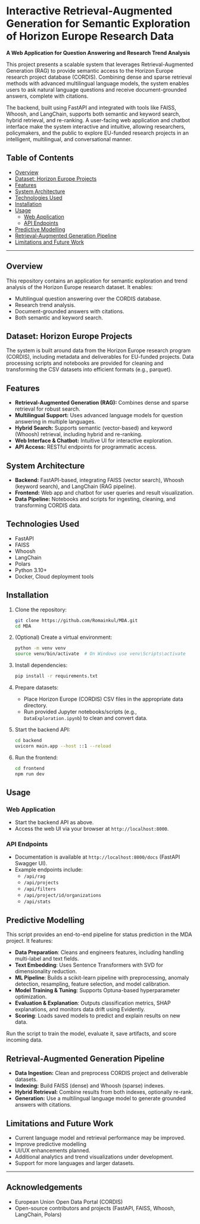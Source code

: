 # Interactive Retrieval-Augmented Generation for Semantic Exploration of Horizon Europe Research Data

**A Web Application for Question Answering and Research Trend Analysis**

This project presents a scalable system that leverages Retrieval-Augmented Generation (RAG) to provide semantic access to the Horizon Europe research project database (CORDIS). Combining dense and sparse retrieval methods with advanced multilingual language models, the system enables users to ask natural language questions and receive document-grounded answers, complete with citations.

The backend, built using FastAPI and integrated with tools like FAISS, Whoosh, and LangChain, supports both semantic and keyword search, hybrid retrieval, and re-ranking. A user-facing web application and chatbot interface make the system interactive and intuitive, allowing researchers, policymakers, and the public to explore EU-funded research projects in an intelligent, multilingual, and conversational manner.

## Table of Contents

- [Overview](#overview)
- [Dataset: Horizon Europe Projects](#dataset-horizon-europe-projects)
- [Features](#features)
- [System Architecture](#system-architecture)
- [Technologies Used](#technologies-used)
- [Installation](#installation)
- [Usage](#usage)
  - [Web Application](#web-application)
  - [API Endpoints](#api-endpoints)
- [Predictive Modelling](#predictive-modelling)
- [Retrieval-Augmented Generation Pipeline](#retrieval-augmented-generation-pipeline)
- [Limitations and Future Work](#limitations-and-future-work)

---

## Overview

This repository contains an application for semantic exploration and trend analysis of the Horizon Europe research dataset. It enables:

- Multilingual question answering over the CORDIS database.
- Research trend analysis.
- Document-grounded answers with citations.
- Both semantic and keyword search.

## Dataset: Horizon Europe Projects

The system is built around data from the Horizon Europe research program (CORDIS), including metadata and deliverables for EU-funded projects. Data processing scripts and notebooks are provided for cleaning and transforming the CSV datasets into efficient formats (e.g., parquet).

## Features

- **Retrieval-Augmented Generation (RAG):** Combines dense and sparse retrieval for robust search.
- **Multilingual Support:** Uses advanced language models for question answering in multiple languages.
- **Hybrid Search:** Supports semantic (vector-based) and keyword (Whoosh) retrieval, including hybrid and re-ranking.
- **Web Interface & Chatbot:** Intuitive UI for interactive exploration.
- **API Access:** RESTful endpoints for programmatic access.

## System Architecture

- **Backend:** FastAPI-based, integrating FAISS (vector search), Whoosh (keyword search), and LangChain (RAG pipeline).
- **Frontend:** Web app and chatbot for user queries and result visualization.
- **Data Pipeline:** Notebooks and scripts for ingesting, cleaning, and transforming CORDIS data.

## Technologies Used

- FastAPI
- FAISS
- Whoosh
- LangChain
- Polars
- Python 3.10+
- Docker, Cloud deployment tools

## Installation

1. Clone the repository:
    ```bash
    git clone https://github.com/Romainkul/MDA.git
    cd MDA
    ```

2. (Optional) Create a virtual environment:
    ```bash
    python -m venv venv
    source venv/bin/activate  # On Windows use venv\Scripts\activate
    ```

3. Install dependencies:
    ```bash
    pip install -r requirements.txt
    ```

4. Prepare datasets:
    - Place Horizon Europe (CORDIS) CSV files in the appropriate data directory.
    - Run provided Jupyter notebooks/scripts (e.g., `DataExploration.ipynb`) to clean and convert data.

5. Start the backend API:
    ```bash
    cd backend
    uvicorn main.app --host ::1 --reload
    ```

6. Run the frontend:
    ```bash
    cd frontend
    npm run dev
    ```
## Usage

### Web Application

- Start the backend API as above.
- Access the web UI via your browser at `http://localhost:8000`.

### API Endpoints

- Documentation is available at `http://localhost:8000/docs` (FastAPI Swagger UI).
- Example endpoints include:
    - `/api/rag`
    - `/api/projects`
    - `/api/filters`
    - `/api/project/id/organizations`
    - `/api/stats`
 
## Predictive Modelling

This script provides an end-to-end pipeline for status prediction in the MDA project. It features:

- **Data Preparation**: Cleans and engineers features, including handling multi-label and text fields.
- **Text Embedding**: Uses Sentence Transformers with SVD for dimensionality reduction.
- **ML Pipeline**: Builds a scikit-learn pipeline with preprocessing, anomaly detection, resampling, feature selection, and model calibration.
- **Model Training & Tuning**: Supports Optuna-based hyperparameter optimization.
- **Evaluation & Explanation**: Outputs classification metrics, SHAP explanations, and monitors data drift using Evidently.
- **Scoring**: Loads saved models to predict and explain results on new data.
  
Run the script to train the model, evaluate it, save artifacts, and score incoming data.

## Retrieval-Augmented Generation Pipeline

- **Data Ingestion:** Clean and preprocess CORDIS project and deliverable datasets.
- **Indexing:** Build FAISS (dense) and Whoosh (sparse) indexes.
- **Hybrid Retrieval:** Combine results from both indexes, optionally re-rank.
- **Generation:** Use a multilingual language model to generate grounded answers with citations.

## Limitations and Future Work

- Current language model and retrieval performance may be improved.
- Improve predictive modelling
- UI/UX enhancements planned.
- Additional analytics and trend visualizations under development.
- Support for more languages and larger datasets.

---

## Acknowledgements

- European Union Open Data Portal (CORDIS)
- Open-source contributors and projects (FastAPI, FAISS, Whoosh, LangChain, Polars)
